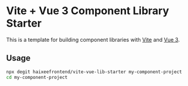 # Vite + Vue 3 Component Library Starter

This is a template for building component libraries with [Vite](https://vitejs.dev/) and [Vue 3](https://vuejs.org/).

## Usage

```bash
npx degit haixeefrontend/vite-vue-lib-starter my-component-project
cd my-component-project
```
